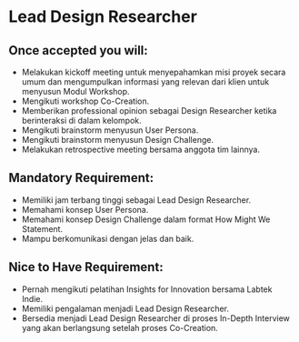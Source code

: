 # Lead Design Researcher

## Once accepted you will:

- Melakukan kickoff meeting untuk menyepahamkan misi proyek secara umum dan mengumpulkan informasi yang 
  relevan dari klien untuk menyusun Modul Workshop.
- Mengikuti workshop Co-Creation.
- Memberikan professional opinion sebagai Design Researcher ketika berinteraksi di dalam kelompok.
- Mengikuti brainstorm menyusun User Persona.
- Mengikuti brainstorm menyusun Design Challenge.
- Melakukan retrospective meeting bersama anggota tim lainnya.

## Mandatory Requirement:

- Memiliki jam terbang tinggi sebagai Lead Design Researcher.
- Memahami konsep User Persona.
- Memahami konsep Design Challenge dalam format How Might We Statement.
- Mampu berkomunikasi dengan jelas dan baik.

## Nice to Have Requirement:

- Pernah mengikuti pelatihan Insights for Innovation bersama Labtek Indie.
- Memiliki pengalaman menjadi Lead Design Researcher.
- Bersedia menjadi Lead Design Researcher di proses In-Depth Interview yang akan berlangsung setelah proses Co-Creation.